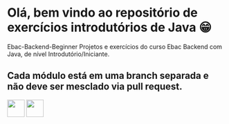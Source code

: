 # Olá, bem vindo ao repositório de exercícios introdutórios de Java :grin:
           

Ebac-Backend-Beginner
Projetos e exercícios do curso Ebac Backend com Java, de nível Introdutório/Iniciante.

## Cada módulo está em uma branch separada e não deve ser mesclado via pull request.

<img loading="lazy" src="https://cdn.jsdelivr.net/gh/devicons/devicon/icons/java/java-original.svg" width="40" height="40"/> <img loading="lazy" src="https://cdn.jsdelivr.net/gh/devicons/devicon/icons/linux/linux-original.svg" width="40" height="40"/>

